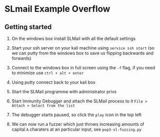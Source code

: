 # SLmail Example Overflow

## Getting started
1. On the windows box install SLMail with all the default settings

2. Start your ssh server on your kali machine using `service ssh start` (so we can putty from the windows box to save us flipping backwards and forwards)

3. Connect to the windows box in full screen using the `-f` flag, if you need to minimize use `ctrl + alt + enter`

4. Using putty connect back to your kali box

5. Start the SLMail programme with administrator privs

6. Start Immunity Debugger and attach the SLMail process to it `File > Attach > Select from the list`

7. The debugger starts paused, so click the `play` icon in the top left

8. We can now run a fuzzer which just throws increasing amounts of capital `A` charaters at an particular input, see `pop3-sl-fuzzing.py`
